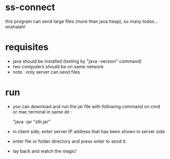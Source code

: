 # ss-connect
this program can send large files (more than java heap), so many todos... enshalah!

# requisites
- java should be installed (testing by "java -version" command)
- two computers should be on same network
- note : only server can send files

# run
- you can download and run the jar file with following command
  on cmd or mac terminal in same dir :
  
  "java -jar "sth.jar"

- in client side, enter server IP address that has been shown in server side

- enter file or folder directory and press enter to send it.

- lay back and watch the magic!

